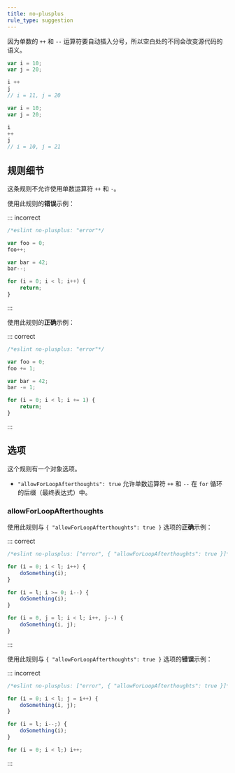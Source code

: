 ```yaml
---
title: no-plusplus
rule_type: suggestion
---
```


因为单数的 `++` 和 `--` 运算符要自动插入分号，所以空白处的不同会改变源代码的语义。

```js
var i = 10;
var j = 20;

i ++
j
// i = 11, j = 20
```

```js
var i = 10;
var j = 20;

i
++
j
// i = 10, j = 21
```

## 规则细节

这条规则不允许使用单数运算符 `++` 和 `-`。

使用此规则的**错误**示例：

::: incorrect

```js
/*eslint no-plusplus: "error"*/

var foo = 0;
foo++;

var bar = 42;
bar--;

for (i = 0; i < l; i++) {
    return;
}
```

:::

使用此规则的**正确**示例：

::: correct

```js
/*eslint no-plusplus: "error"*/

var foo = 0;
foo += 1;

var bar = 42;
bar -= 1;

for (i = 0; i < l; i += 1) {
    return;
}
```

:::

## 选项

这个规则有一个对象选项。

* `"allowForLoopAfterthoughts": true` 允许单数运算符 `++` 和 `--` 在 `for` 循环的后缀（最终表达式）中。

### allowForLoopAfterthoughts

使用此规则与 `{ "allowForLoopAfterthoughts": true }` 选项的**正确**示例：

::: correct

```js
/*eslint no-plusplus: ["error", { "allowForLoopAfterthoughts": true }]*/

for (i = 0; i < l; i++) {
    doSomething(i);
}

for (i = l; i >= 0; i--) {
    doSomething(i);
}

for (i = 0, j = l; i < l; i++, j--) {
    doSomething(i, j);
}
```

:::

使用此规则与 `{ "allowForLoopAfterthoughts": true }` 选项的**错误**示例：

::: incorrect

```js
/*eslint no-plusplus: ["error", { "allowForLoopAfterthoughts": true }]*/

for (i = 0; i < l; j = i++) {
    doSomething(i, j);
}

for (i = l; i--;) {
    doSomething(i);
}

for (i = 0; i < l;) i++;
```

:::
